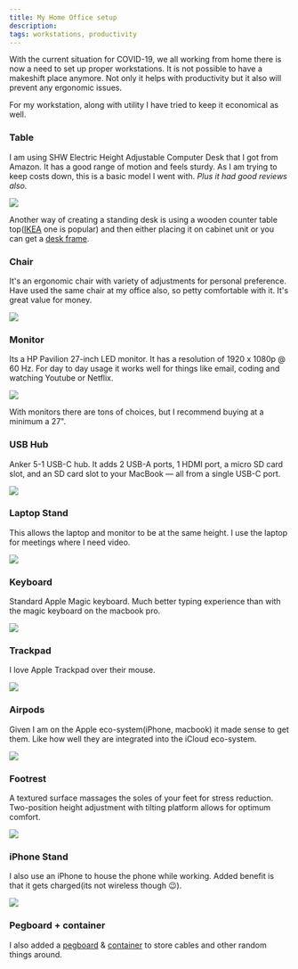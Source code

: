 ```yaml
---
title: My Home Office setup
description:
tags: workstations, productivity
---
```


With the current situation for COVID-19, we all working from home there is now a need to set up proper workstations. It is not possible to have a makeshift place anymore. Not only it helps with productivity but it also will prevent any ergonomic issues.

For my workstation, along with utility I have tried to keep it economical as well.

### Table
I am using SHW Electric Height Adjustable Computer Desk that I got from Amazon. It has a good range of motion and feels sturdy. As I am trying to keep costs down, this is a basic model I went with. *Plus it had good reviews also.*

<a href="https://www.amazon.com/SHW-Electric-Height-Adjustable-Computer/dp/B07GVRKCWP/ref=as_li_ss_il?dchild=1&keywords=Tresanti&qid=1589832486&sr=8-16&linkCode=li3&tag=ummuld04-20&linkId=3623f33188211a7e2dbb41eb37190c4c&language=en_US" target="_blank"><img border="0" src="//ws-na.amazon-adsystem.com/widgets/q?_encoding=UTF8&ASIN=B07GVRKCWP&Format=_SL250_&ID=AsinImage&MarketPlace=US&ServiceVersion=20070822&WS=1&tag=ummuld04-20&language=en_US" ></a><img src="https://ir-na.amazon-adsystem.com/e/ir?t=ummuld04-20&language=en_US&l=li3&o=1&a=B07GVRKCWP" width="1" height="1" border="0" alt="" style="border:none !important; margin:0px !important;" />

Another way of creating a standing desk is using a wooden counter table top([IKEA](https://www.ikea.com/us/en/p/saeljan-countertop-oak-effect-laminate-80439214/) one is popular) and then either placing it on cabinet unit or you can get a [desk frame](https://amzn.to/2zclwgH).

### Chair
It's an ergonomic chair with variety of adjustments for personal preference. Have used the same chair at my office also, so petty comfortable with it. It's great value for money.

<a href="https://www.amazon.com/Office-Star-FreeFlex-Adjustable-Multi-Function/dp/B00450P182/ref=as_li_ss_il?dchild=1&keywords=office+star+pro-line+ii+deluxe+adjustable+airgrid+back&qid=1589778804&sr=8-1&th=1&linkCode=li3&tag=ummuld04-20&linkId=04140fdf96c75609ea68b64947d974a7&language=en_US" target="_blank"><img border="0" src="//ws-na.amazon-adsystem.com/widgets/q?_encoding=UTF8&ASIN=B00450P182&Format=_SL250_&ID=AsinImage&MarketPlace=US&ServiceVersion=20070822&WS=1&tag=ummuld04-20&language=en_US" ></a><img src="https://ir-na.amazon-adsystem.com/e/ir?t=ummuld04-20&language=en_US&l=li3&o=1&a=B00450P182" width="1" height="1" border="0" alt="" style="border:none !important; margin:0px !important;" />

### Monitor
Its a HP Pavilion 27-inch LED monitor. It has a resolution of 1920 x 1080p @ 60 Hz. For day to day usage it works well for things like email, coding and watching Youtube or Netflix.

<a href="https://www.amazon.com/HP-Pavilion-27-inch-Backlight-27xw/dp/B0199W9UMS/ref=as_li_ss_il?ie=UTF8&linkCode=li3&tag=&linkId=68e6ec0ea3a07fde2beda9f45adc2830&language=en_US" target="_blank"><img border="0" src="//ws-na.amazon-adsystem.com/widgets/q?_encoding=UTF8&ASIN=B0199W9UMS&Format=_SL250_&ID=AsinImage&MarketPlace=US&ServiceVersion=20070822&WS=1&tag=&language=en_US" ></a><img src="https://ir-na.amazon-adsystem.com/e/ir?t=&language=en_US&l=li3&o=1&a=B0199W9UMS" width="1" height="1" border="0" alt="" style="border:none !important; margin:0px !important;" />

With monitors there are tons of choices, but I recommend buying at a minimum a 27".

### USB Hub
Anker 5-1 USB-C hub. It adds 2 USB-A ports, 1 HDMI port, a micro SD card slot, and an SD card slot to your MacBook — all from a single USB-C port.

<a href="https://www.amazon.com/gp/product/B07H4VQ4BZ/ref=as_li_ss_il?ie=UTF8&psc=1&linkCode=li2&tag=ummuld04-20&linkId=0da64864c9b68532750f8d3a5ac6a08f&language=en_US" target="_blank"><img border="0" src="//ws-na.amazon-adsystem.com/widgets/q?_encoding=UTF8&ASIN=B07H4VQ4BZ&Format=_SL160_&ID=AsinImage&MarketPlace=US&ServiceVersion=20070822&WS=1&tag=ummuld04-20&language=en_US" ></a><img src="https://ir-na.amazon-adsystem.com/e/ir?t=ummuld04-20&language=en_US&l=li2&o=1&a=B07H4VQ4BZ" width="1" height="1" border="0" alt="" style="border:none !important; margin:0px !important;" />

### Laptop Stand
This allows the laptop and monitor to be at the same height. I use the laptop for meetings where I need video.

<a href="https://www.amazon.com/gp/product/B07D74DT3B/ref=as_li_ss_il?pf_rd_r=HJE8ZCXYA5H17E5WBXYF&pf_rd_p=edaba0ee-c2fe-4124-9f5d-b31d6b1bfbee&linkCode=li3&tag=ummuld04-20&linkId=cb56677ca6da6bdd006d244100451c1e&language=en_US" target="_blank"><img border="0" src="//ws-na.amazon-adsystem.com/widgets/q?_encoding=UTF8&ASIN=B07D74DT3B&Format=_SL250_&ID=AsinImage&MarketPlace=US&ServiceVersion=20070822&WS=1&tag=ummuld04-20&language=en_US" ></a><img src="https://ir-na.amazon-adsystem.com/e/ir?t=ummuld04-20&language=en_US&l=li3&o=1&a=B07D74DT3B" width="1" height="1" border="0" alt="" style="border:none !important; margin:0px !important;" />

### Keyboard
Standard Apple Magic keyboard. Much better typing experience than with the magic keyboard on the macbook pro.

<a href="https://www.amazon.com/Apple-Keyboard-Wireless-Rechargable-English/dp/B016QO64FI/ref=as_li_ss_il?crid=1ZUOD13HJT91A&dchild=1&keywords=magic+keyboard&qid=1589779044&s=electronics&sprefix=magic+,electronics,209&sr=1-4&linkCode=li2&tag=ummuld04-20&linkId=4f055e06d45dc99f93a09c068a960224&language=en_US" target="_blank"><img border="0" src="//ws-na.amazon-adsystem.com/widgets/q?_encoding=UTF8&ASIN=B016QO64FI&Format=_SL160_&ID=AsinImage&MarketPlace=US&ServiceVersion=20070822&WS=1&tag=ummuld04-20&language=en_US" ></a><img src="https://ir-na.amazon-adsystem.com/e/ir?t=ummuld04-20&language=en_US&l=li2&o=1&a=B016QO64FI" width="1" height="1" border="0" alt="" style="border:none !important; margin:0px !important;" />

### Trackpad
I love Apple Trackpad over their mouse.

<a href="https://www.amazon.com/Apple-Magic-Trackpad-Wireless-Rechargable/dp/B016QO5YWC/ref=as_li_ss_il?crid=2KOI81L93MGM1&dchild=1&keywords=trackpad&qid=1589779089&s=electronics&sprefix=trackpad,electronics,231&sr=1-3&th=1&linkCode=li2&tag=ummuld04-20&linkId=5a287bcada377fa4214781236c41261a&language=en_US" target="_blank"><img border="0" src="//ws-na.amazon-adsystem.com/widgets/q?_encoding=UTF8&ASIN=B016QO5YWC&Format=_SL160_&ID=AsinImage&MarketPlace=US&ServiceVersion=20070822&WS=1&tag=ummuld04-20&language=en_US" ></a><img src="https://ir-na.amazon-adsystem.com/e/ir?t=ummuld04-20&language=en_US&l=li2&o=1&a=B016QO5YWC" width="1" height="1" border="0" alt="" style="border:none !important; margin:0px !important;" />

### Airpods
Given I am on the Apple eco-system(iPhone, macbook) it made sense to get them. Like how well they are integrated into the iCloud eco-system.

<a href="https://www.amazon.com/Apple-AirPods-Charging-Latest-Model/dp/B07PXGQC1Q/ref=as_li_ss_il?dchild=1&keywords=airpods&qid=1589779127&s=electronics&sr=1-3&linkCode=li2&tag=ummuld04-20&linkId=b7b5f8c22a03b018a09e57ce28493d8b&language=en_US" target="_blank"><img border="0" src="//ws-na.amazon-adsystem.com/widgets/q?_encoding=UTF8&ASIN=B07PXGQC1Q&Format=_SL160_&ID=AsinImage&MarketPlace=US&ServiceVersion=20070822&WS=1&tag=ummuld04-20&language=en_US" ></a><img src="https://ir-na.amazon-adsystem.com/e/ir?t=ummuld04-20&language=en_US&l=li2&o=1&a=B07PXGQC1Q" width="1" height="1" border="0" alt="" style="border:none !important; margin:0px !important;" />

### Footrest
A textured surface massages the soles of your feet for stress reduction. Two-position height adjustment with tilting platform allows for optimum comfort.

<a href="https://www.amazon.com/gp/product/B00006I62X/ref=as_li_ss_il?ie=UTF8&psc=1&linkCode=li2&tag=ummuld04-20&linkId=3d012aab46a8efae4182dfa76b1bf80b&language=en_US" target="_blank"><img border="0" src="//ws-na.amazon-adsystem.com/widgets/q?_encoding=UTF8&ASIN=B00006I62X&Format=_SL160_&ID=AsinImage&MarketPlace=US&ServiceVersion=20070822&WS=1&tag=ummuld04-20&language=en_US" ></a><img src="https://ir-na.amazon-adsystem.com/e/ir?t=ummuld04-20&language=en_US&l=li2&o=1&a=B00006I62X" width="1" height="1" border="0" alt="" style="border:none !important; margin:0px !important;" />

### iPhone Stand
 I also use an iPhone to house the phone while working. Added benefit is that it gets charged(its not wireless though 😉).

<a href="https://www.amazon.com/gp/product/B014INJCT4/ref=as_li_ss_il?ie=UTF8&psc=1&linkCode=li2&tag=ummuld04-20&linkId=b741e6d621cb7c9f61a1860b6f5e444f&language=en_US" target="_blank"><img border="0" src="//ws-na.amazon-adsystem.com/widgets/q?_encoding=UTF8&ASIN=B014INJCT4&Format=_SL160_&ID=AsinImage&MarketPlace=US&ServiceVersion=20070822&WS=1&tag=ummuld04-20&language=en_US" ></a><img src="https://ir-na.amazon-adsystem.com/e/ir?t=ummuld04-20&language=en_US&l=li2&o=1&a=B014INJCT4" width="1" height="1" border="0" alt="" style="border:none !important; margin:0px !important;" />

### Pegboard + container
I also added a [pegboard](https://www.ikea.com/us/en/search/products/?q=skadis%20pegboard) & [container](https://www.ikea.com/us/en/p/skadis-container-assorted-colors-90456463/) to store cables and other random things around.
